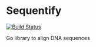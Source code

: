 # Sequentify
[![Build Status](https://travis-ci.org/McMenemy/sequentify.svg?branch=master)](https://travis-ci.org/McMenemy/sequentify)

Go library to align DNA sequences

